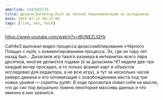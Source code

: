 ```yaml
---
abbrlink: 2342855735
title: Дизасм Darkwing Duck до полной перекомпиляции из исходников
date: 2015-07-12 00:15:00
tags: [link, nes, hack]
---
```


https://www.youtube.com/watch?v=IBUNEZLlQYk

CaH4e3 выложил видео процесса дизассемблирования «Чёрного Плаща» с нуля, с комментированием процесса. Эх, где он пару лет назад был... Дизасмов игр такого размера в интернетах всего пара десятков, многие делаются годами (я за дизасмом ЧП недели две-три каждый вечер просидел, и то только формат карт и объектов исследовал для редактора, а не всю игру), а тут за несколько часов реверс движка и его оптимизация с освобождением места под три новых уровня — скрипты рулят. В ходе просмотра ловил себя на мысли, что до сих пор визуально помню некоторые массивы данных и что именно в них хранится.